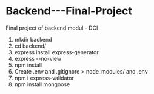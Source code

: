 # Backend---Final-Project
Final project of backend modul - DCI
1. mkdir backend
2. cd backend/
3. express install express-generator
4. express --no-view
5. npm install
6. Create .env and .gitignore > node_modules/ and .env
7. npm i express-validator
8. npm install mongoose


